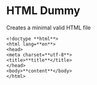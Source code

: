 # HTML Dummy
Creates a minimal valid HTML file

```
<!doctype **html**>
<html lang=**en**> 
<head>
<meta charset=**utf-8**>
<title>**title**</title>
</head>
<body>**content**</body>
</html>
```
